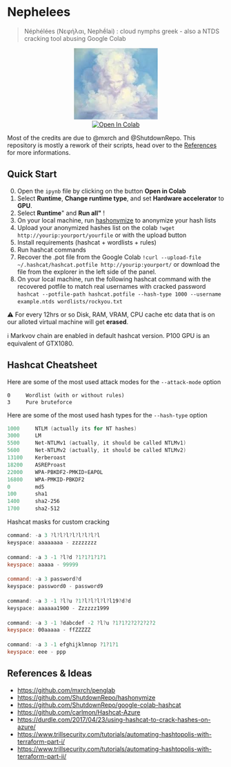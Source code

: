 # Nephelees

> Néphélées (Νεφήλαι, Nephḗlai) : cloud nymphs greek - also a NTDS cracking tool abusing Google Colab 

<p align="center">
  <img src="https://github.com/techanv-bot/Nephelees/raw/main/img/logo.jpg?raw=true"><br>
  <a href="https://colab.research.google.com/github/techanv-bot/Nephelees/blob/main/google_colab_hashcat.ipynb" target="_parent"><img src="https://colab.research.google.com/assets/colab-badge.svg" alt="Open In Colab"/></a>
</p>


Most of the credits are due to @mxrch and @ShutdownRepo. This repository is mostly a rework of their scripts, head over to the [References](#references) for more informations.

## Quick Start

0. Open the `ipynb` file by clicking on the button **Open in Colab**
1. Select **Runtime**, **Change runtime type**, and set **Hardware accelerator** to **GPU**.    
2. Select **Runtime**" and **Run all"** !
3. On your local machine, run [hashonymize](https://github.com/ShutdownRepo/hashonymize) to anonymize your hash lists
4. Upload your anonymized hashes list on the colab `!wget http://yourip:yourport/yourfile` or with the upload button
5. Install requirements (hashcat + wordlists + rules)
6. Run hashcat commands
7. Recover the .pot file from the Google Colab `!curl --upload-file ~/.hashcat/hashcat.potfile http://yourip:yourport/` or download the file from the explorer in the left side of the panel.
8. On your local machine, run the following hashcat command with the recovered potfile to match real usernames with cracked password `hashcat --potfile-path hashcat.potfile --hash-type 1000 --username example.ntds wordlists/rockyou.txt`

:warning: For every 12hrs or so Disk, RAM, VRAM, CPU cache etc data that is on our alloted virtual machine will get **erased**. 

:information_source: Markvov chain are enabled in default hashcat version. P100 GPU is an equivalent of GTX1080.


## Hashcat Cheatsheet

Here are some of the most used attack modes for the `--attack-mode` option
```
0     Wordlist (with or without rules)
3     Pure bruteforce
```

Here are some of the most used hash types for the `--hash-type` option

```ps1
1000     NTLM (actually its for NT hashes)
3000     LM
5500     Net-NTLMv1 (actually, it should be called NTLMv1)
5600     Net-NTLMv2 (actually, it should be called NTLMv2)
13100    Kerberoast
18200    ASREProast
22000    WPA-PBKDF2-PMKID+EAPOL
16800    WPA-PMKID-PBKDF2
0        md5
100      sha1
1400     sha2-256
1700     sha2-512
```

Hashcat masks for custom cracking

```powershell
command: -a 3 ?l?l?l?l?l?l?l?l
keyspace: aaaaaaaa - zzzzzzzz

command: -a 3 -1 ?l?d ?1?1?1?1?1
keyspace: aaaaa - 99999

command: -a 3 password?d
keyspace: password0 - password9

command: -a 3 -1 ?l?u ?1?l?l?l?l?l19?d?d
keyspace: aaaaaa1900 - Zzzzzz1999

command: -a 3 -1 ?dabcdef -2 ?l?u ?1?1?2?2?2?2?2
keyspace: 00aaaaa - ffZZZZZ

command: -a 3 -1 efghijklmnop ?1?1?1
keyspace: eee - ppp
```

## References & Ideas

* https://github.com/mxrch/penglab
* https://github.com/ShutdownRepo/hashonymize
* https://github.com/ShutdownRepo/google-colab-hashcat
* https://github.com/carlmon/Hashcat-Azure
* https://durdle.com/2017/04/23/using-hashcat-to-crack-hashes-on-azure/
* https://www.trillsecurity.com/tutorials/automating-hashtopolis-with-terraform-part-i/
* https://www.trillsecurity.com/tutorials/automating-hashtopolis-with-terraform-part-ii/
